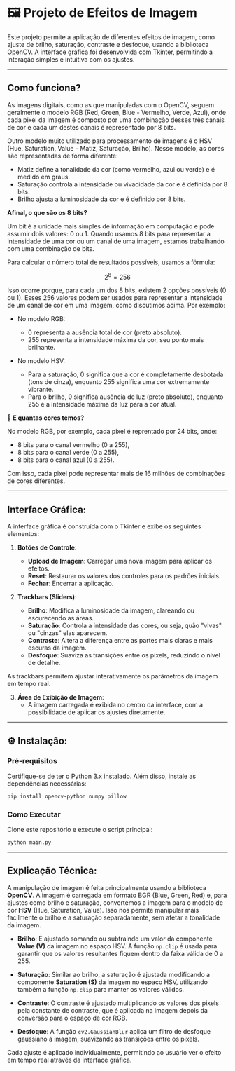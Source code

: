 # 🖼 Projeto de Efeitos de Imagem

Este projeto permite a aplicação de diferentes efeitos de imagem, como ajuste de brilho, saturação, contraste e desfoque, usando a biblioteca OpenCV. A interface gráfica foi desenvolvida com Tkinter, permitindo a interação simples e intuitiva com os ajustes.

---
## Como funciona?
As imagens digitais, como as que manipuladas com o OpenCV, seguem geralmente o modelo RGB (Red, Green, Blue - Vermelho, Verde, Azul), onde cada pixel da imagem é composto por uma combinação desses três canais de cor e cada um destes canais é representado por 8 bits.

Outro modelo muito utilizado para processamento de imagens é o HSV (Hue, Saturation, Value - Matiz, Saturação, Brilho). Nesse modelo, as cores são representadas de forma diferente:

- Matiz define a tonalidade da cor (como vermelho, azul ou verde) e é medido em graus.
- Saturação controla a intensidade ou vivacidade da cor e é definida por 8 bits.
- Brilho ajusta a luminosidade da cor e é definido por 8 bits.

**Afinal, o que são os 8 bits?**

Um bit é a unidade mais simples de informação em computação e pode assumir dois valores: 0 ou 1. Quando usamos 8 bits para representar a intensidade de uma cor ou um canal de uma imagem, estamos trabalhando com uma combinação de bits.

Para calcular o número total de resultados possíveis, usamos a fórmula:

$$2^8 = 256$$


Isso ocorre porque, para cada um dos 8 bits, existem 2 opções possíveis (0 ou 1). Esses 256 valores podem ser usados para representar a intensidade de um canal de cor em uma imagem, como discutimos acima. Por exemplo:

- No modelo RGB:
   - 0 representa a ausência total de cor (preto absoluto).
   - 255 representa a intensidade máxima da cor, seu ponto mais brilhante.


- No modelo HSV:
  - Para a saturação, 0 significa que a cor é completamente desbotada (tons de cinza), enquanto 255 significa uma cor extremamente vibrante.
  - Para o brilho, 0 significa ausência de luz (preto absoluto), enquanto 255 é a intensidade máxima da luz para a cor atual.

**🎨 E quantas cores temos?**

No modelo RGB, por exemplo, cada pixel é reprentado por 24 bits, onde:
- 8 bits para o canal vermelho (0 a 255),
- 8 bits para o canal verde (0 a 255),
- 8 bits para o canal azul (0 a 255).

Com isso, cada pixel pode representar mais de 16 milhões de combinações de cores diferentes.

---

## Interface Gráfica:

A interface gráfica é construída com o Tkinter e exibe os seguintes elementos:

1. **Botões de Controle**:
   - **Upload de Imagem**: Carregar uma nova imagem para aplicar os efeitos.
   - **Reset**: Restaurar os valores dos controles para os padrões iniciais.
   - **Fechar**: Encerrar a aplicação.

2. **Trackbars (Sliders)**:
   - **Brilho**: Modifica a luminosidade da imagem, clareando ou escurecendo as áreas.
   - **Saturação**: Controla a intensidade das cores, ou seja, quão "vivas" ou "cinzas" elas aparecem.
   - **Contraste**: Altera a diferença entre as partes mais claras e mais escuras da imagem.
   - **Desfoque**: Suaviza as transições entre os pixels, reduzindo o nível de detalhe.

As trackbars permitem ajustar interativamente os parâmetros da imagem em tempo real.

3. **Área de Exibição de Imagem**:
   - A imagem carregada é exibida no centro da interface, com a possibilidade de aplicar os ajustes diretamente.

---

## ⚙ Instalação:

### Pré-requisitos
Certifique-se de ter o Python 3.x instalado. Além disso, instale as dependências necessárias:

```bash
pip install opencv-python numpy pillow
```

### Como Executar
Clone este repositório e execute o script principal:

```bash
python main.py
```

---

## Explicação Técnica:

A manipulação de imagem é feita principalmente usando a biblioteca **OpenCV**. A imagem é carregada em formato BGR (Blue, Green, Red) e, para ajustes como brilho e saturação, convertemos a imagem para o modelo de cor **HSV** (Hue, Saturation, Value). Isso nos permite manipular mais facilmente o brilho e a saturação separadamente, sem afetar a tonalidade da imagem.

- **Brilho**: É ajustado somando ou subtraindo um valor da componente **Value (V)** da imagem no espaço HSV. A função `np.clip` é usada para garantir que os valores resultantes fiquem dentro da faixa válida de 0 a 255.
  
- **Saturação**: Similar ao brilho, a saturação é ajustada modificando a componente **Saturation (S)** da imagem no espaço HSV, utilizando também a função `np.clip` para manter os valores válidos.

- **Contraste**: O contraste é ajustado multiplicando os valores dos pixels pela constante de contraste, que é aplicada na imagem depois da conversão para o espaço de cor RGB.

- **Desfoque**: A função `cv2.GaussianBlur` aplica um filtro de desfoque gaussiano à imagem, suavizando as transições entre os pixels.

Cada ajuste é aplicado individualmente, permitindo ao usuário ver o efeito em tempo real através da interface gráfica.
